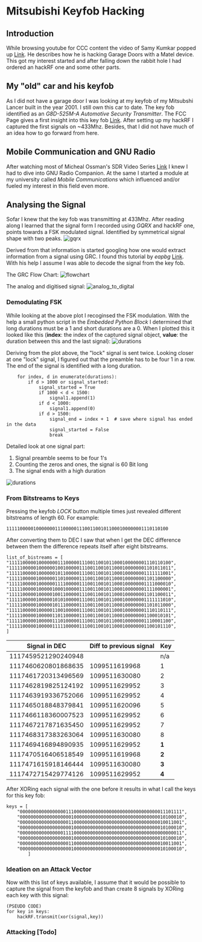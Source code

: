 # Mitsubishi Keyfob Hacking

## Introduction
While browsing youtube for CCC content the video of Samy Kumkar popped up 
[Link](https://www.youtube.com/watch?v=iSSRaIU9_Vc&t=1s&ab_channel=SamyKamkar).
He describes how he is hacking Garage Doors with a Matel device. This got my interest started and 
after falling down the rabbit hole I had ordered an hackRF one and some other parts.

## My "old" car and his keyfob

As I did not have a garage door I was looking at my keyfob of my Mitsubshi Lancer built in the year 2001. I still own 
this car to date. The key fob identified as an _G8D-525M-A Automotive Security Transmitter_. The FCC Page gives a first 
insight into this key fob [Link](https://fccid.io/OUCG8D-525M-A). After setting up my hackRF I captured the first 
signals on ~433Mhz. Besides, that I did not have much of an idea how to go forward from here.


## Mobile Communication and GNU Radio
After watching most of Micheal Ossman's SDR Video Series [Link](https://greatscottgadgets.com/sdr/) I knew I had
to dive into GNU Radio Companion. At the same I started a module at my university called _Mobile Communications_
which influenced and/or fueled my interest in this field even more.

## Analysing the Signal

Sofar I knew that the key fob was transmitting at 433Mhz. After reading along I learned that the signal form
I recorded using _GQRX_ and hackRF one, points towards a FSK modulated signal. Identified by symmetrical
signal shape with two peaks.
![gqrx](gqrx_signal.png)

Derived from that information is started googling how one would extract information from a signal using GRC. 
I found this tutorial by _eapbg_ [Link](https://www.youtube.com/watch?v=enLbgn1qBS4&t=2545s&ab_channel=eapbg).
With his help I assume I was able to decode the signal from the key fob.

The GRC Flow Chart:
![flowchart](grc_flowchart.png)

The analog and digitised signal:
![analog_to_digital](Analog_and_DigitalSignal.png)

### Demodulating FSK
While looking at the above plot I recoginsed the FSK modulation. With the help a small python script in the 
_Embedded Python Block_ I determined that long durations must be a 1 and short durations are a 0. When I plotted
this it looked like this (**index**: the index of the captured signal object, **value**: the duration between this and
the last signal):
![durations](durations.png)

Deriving from the plot above, the "lock" signal is sent twice. Looking closer at one "lock" signal, I figured out that
the preamble has to be four 1 in a row. The end of the signal is identified with a long duration.
```commandline
    for index, d in enumerate(durations):
        if d > 1000 or signal_started:
            signal_started = True
            if 1000 < d < 1500:
                signal1.append(1)
            if d < 1000:
                signal1.append(0)
            if d > 1500:
                signal_end = index + 1  # save where signal has ended in the data
                signal_started = False
                break
```
Detailed look at one signal part:
<ol>
<li>Signal preamble seems to be four 1's</li>
<li>Counting the zeros and ones, the signal is 60 Bit long</li>
<li>The signal ends with a high duration</li>
</ol>

![durations](duration_detail.png)



### From Bitstreams to Keys

Pressing the keyfob _LOCK_ button multiple times just revealed different bitstreams of length 60. For example:

`111110000010000000111000001110011001011000100000001110110100`

After converting them to DEC I saw that when I get the DEC difference between them
the difference repeats itself after eight bitstreams. 
```commandline
list_of_bistreams = [
"111110000010000000111000001110011001011000100000001110110100",
"111110000010000001001000001110011001011000100000001101011011",
"111110000010000001011000001110011001011000100000001111111001",
"111110000010000001101000001110011001011000100000001101100000",
"111110000010000001111000001110011001011000100000001111000010",
"111110000010000010001000001110011001011000100000001111000001",
"111110000010000010011000001110011001011000100000001101100011",
"111110000010000010101000001110011001011000100000001111111010",
"111110000010000010111000001110011001011000100000001101011000",
"111110000010000011001000001110011001011000100000001110110111",
"111110000010000011011000001110011001011000100000001100010101",
"111110000010000011101000001110011001011000100000001110001100",
"111110000010000011111000001110011001011000100000001100101110",
]
```
| Signal in DEC       | Diff to previous signal | Key   |
|---------------------|-------------------------|-------|
| 1117459521290240948 |                         | n/a   |
| 1117460620801868635 |           1099511619968 | 1     |
| 1117461720313496569 |           1099511630080 | 2     |
| 1117462819825124192 |           1099511629952 | 3     |
| 1117463919336752066 |           1099511629952 | 4     |
| 1117465018848379841 |           1099511620096 | 5     |
| 1117466118360007523 |           1099511629952 | 6     |
| 1117467217871635450 |           1099511629952 | 7     |
| 1117468317383263064 |           1099511630080 | 8     |
| 1117469416894890935 |           1099511629952 | **1** |
| 1117470516406518549 |           1099511619968 | **2** |
| 1117471615918146444 |           1099511630080 | **3** |
| 1117472715429774126 |           1099511629952 | **4** |




After XORing each signal with the one before
it results in what I call the keys for this key fob:
```commandline
keys = [
    "000000000000000001110000000000000000000000000000000011101111",
    "000000000000000000010000000000000000000000000000000010100010",
    "000000000000000000110000000000000000000000000000000010011001",
    "000000000000000000010000000000000000000000000000000010100010",
    "000000000000000011110000000000000000000000000000000000000011",
    "000000000000000000010000000000000000000000000000000010100010",
    "000000000000000000110000000000000000000000000000000010011001",
    "000000000000000000010000000000000000000000000000000010100010",
        ]
```

### Ideation on an Attack Vector
Now with this list of keys available, I assume that it would be possible to capture the signal
from the keyfob and than create 8 signals by XORing each key with this signal:
```commandline
(PSEUDO CODE)
for key in keys:
    hackRF.transmit(xor(signal,key))
```

### Attacking [Todo]







